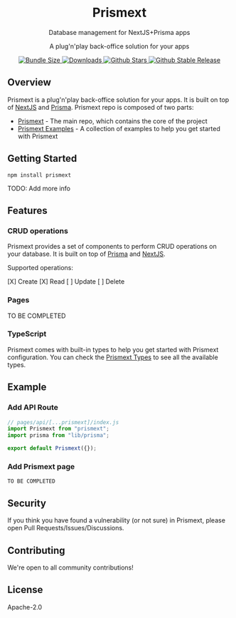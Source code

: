 <p align="center">
   <br/>
   
   <h1 align="center">Prismext</h1>
   <p align="center">Database management for NextJS+Prisma apps</p>
   <p align="center">
   A plug'n'play back-office solution for your apps
   </p>
   <p align="center" style="align: center;">
      <a href="https://packagephobia.com/result?p=prismext">
        <img src="https://packagephobia.com/badge?p=prismext" alt="Bundle Size"/>
      </a>
      <a href="https://www.npmtrends.com/prismext">
        <img src="https://img.shields.io/npm/dm/prismext" alt="Downloads" />
      </a>
      <a href="https://github.com/floriaaan/prismext/stargazers">
        <img src="https://img.shields.io/github/stars/floriaaan/prismext" alt="Github Stars" />
      </a>
      <a href="https://www.npmjs.com/package/prismext">
        <img src="https://img.shields.io/github/v/release/floriaaan/prismext?label=latest" alt="Github Stable Release" />
      </a>
   </p>
</p>

## Overview

Prismext is a plug'n'play back-office solution for your apps. It is built on top of [NextJS](https://nextjs.org/) and [Prisma](https://www.prisma.io/). Prismext repo is composed of two parts:

- [Prismext](https://github.com/floriaaan/prismext) - The main repo, which contains the core of the project
- [Prismext Examples](https://github.com/floriaaan/prismext/tree/main/examples) - A collection of examples to help you get started with Prismext

## Getting Started

```
npm install prismext
```

TODO: Add more info

## Features

### CRUD operations

Prismext provides a set of components to perform CRUD operations on your database. It is built on top of [Prisma](https://www.prisma.io/) and [NextJS](https://nextjs.org/).

Supported operations:

[X] Create
[X] Read
[ ] Update
[ ] Delete

### Pages

TO BE COMPLETED

### TypeScript

Prismext comes with built-in types to help you get started with Prismext configuration.
You can check the [Prismext Types](https://github.com/floriaaan/prismext/tree/main/src/types.ts) to see all the available types.

## Example

### Add API Route

```javascript
// pages/api/[...prismext]/index.js
import Prismext from "prismext";
import prisma from "lib/prisma";

export default Prismext({});
```

### Add Prismext page

`TO BE COMPLETED`

## Security

If you think you have found a vulnerability (or not sure) in Prismext, please open Pull Requests/Issues/Discussions.


## Contributing

We're open to all community contributions!

## License

Apache-2.0